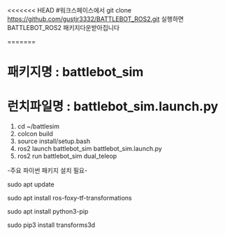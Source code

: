 <<<<<<< HEAD
#워크스페이스에서 git clone https://github.com/gustjr3332/BATTLEBOT_ROS2.git
실행하면 BATTLEBOT_ROS2 패키지다운받아집니다
>>>>>>>
=======
# 패키지명 : battlebot_sim
# 런치파일명 : battlebot_sim.launch.py

1. cd ~/battlesim
2. colcon build
3. source install/setup.bash
4. ros2 launch battlebot_sim battlebot_sim.launch.py
5. ros2 run battlebot_sim dual_teleop


-주요 파이썬 패키지 설치 필요-

sudo apt update

sudo apt install ros-foxy-tf-transformations

sudo apt install python3-pip

sudo pip3 install transforms3d

